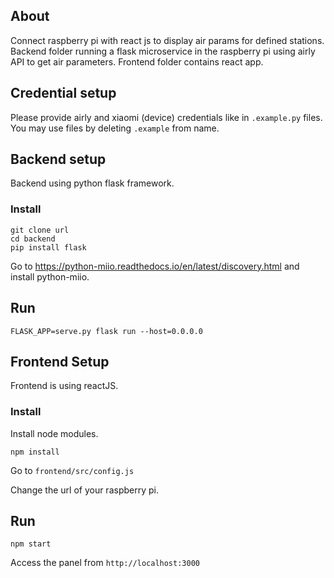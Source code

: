 ## About

Connect raspberry pi with react js to display air params for defined stations. Backend folder running a flask microservice in the raspberry pi using airly API to get air parameters. Frontend folder contains react app.

## Credential setup

Please provide airly and xiaomi (device) credentials like in `.example.py` files. You may use files by deleting `.example` from name.

## Backend setup

Backend using python flask framework.

### Install

```
git clone url
cd backend
pip install flask
```

Go to https://python-miio.readthedocs.io/en/latest/discovery.html and install python-miio.

## Run

```
FLASK_APP=serve.py flask run --host=0.0.0.0
```

## Frontend Setup

Frontend is using reactJS.

### Install

Install node modules.

```
npm install
```

Go to `frontend/src/config.js`

Change the url of your raspberry pi.

## Run

```
npm start
```

Access the panel from `http://localhost:3000`
